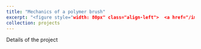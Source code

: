 ```yaml
---
title: "Mechanics of a polymer brush"
excerpt: "<figure style="width: 80px" class="align-left">  <a href="/images/polymer_brush.png">   <img src="/images/polymer_brush.png" alt=""></a> <figcaption>Polymer brushes form from dense tethering of polymer chains on a substrate.</figcaption> </figure>"
collection: projects
---
```


Details of the project


